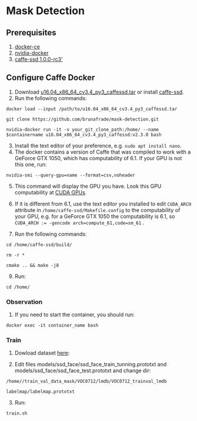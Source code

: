 # Mask Detection

## Prerequisites

1. [docker-ce](https://docs.docker.com/v17.09/engine/installation/linux/docker-ce/ubuntu/#install-docker-ce-1)
2. [nvidia-docker](https://github.com/NVIDIA/nvidia-docker)
3. [caffe-ssd 1.0.0-rc3'](https://github.com/weiliu89/caffe/tree/master)



## Configure Caffe Docker
1. Download [u16.04_x86_64_cv3.4_py3_caffessd.tar](https://fazendo_upload) or install [caffe-ssd](https://github.com/weiliu89/caffe/tree/master).
2. Run the following commands:
```
docker load --input /path/to/u16.04_x86_64_cv3.4_py3_caffessd.tar
```
```
git clone https://github.com/brunafrade/mask-detection.git
```

```
nvidia-docker run -it -v your_git_clone_path:/home/ --name $containername u16.04_x86_64_cv3.4_py3_caffessd:v2.3.0 bash

```
3. Install the text editor of your preference, e.g. `sudo apt install nano`.
4. The docker contains a version of Caffe that was compiled to work with a GeForce GTX 1050, which has computability of 6.1. If your GPU is not this one, run:
```
nvidia-smi --query-gpu=name --format=csv,noheader
```
5. This command will display the GPU you have. Look this GPU computability at [CUDA GPUs](https://en.wikipedia.org/wiki/CUDA#GPUs_supported).
6. If it is different from 6.1, use the text editor you installed to edit `CUDA_ARCH` attribute in `/home/caffe-ssd/Makefile.config` to the computability of your GPU, e.g. for a GeForce GTX 1050 the computability is 6.1, so `CUDA_ARCH := -gencode arch=compute_61,code=sm_61` .


8. Run the following commands:
```
cd /home/caffe-ssd/build/
```
```
rm -r *
```
```
cmake .. && make -j8
```
9. Run:
```
cd /home/
```

### Observation
1. If you need to start the container, you should run:
```
docker exec -it container_name bash
```

### Train
1. Dowload dataset [here](http://):


2. Edit files models/ssd_face/ssd_face_train_tunning.prototxt and models/ssd_face/ssd_face_test.prototxt and change dir:
```
/home//train_val_data_mask/VOC0712/lmdb/VOC0712_trainval_lmdb
```

```
labelmap/labelmap.prototxt
```

3. Run:
```
train.sh
```
